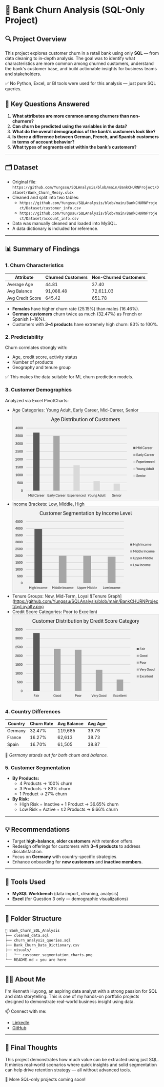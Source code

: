 # 📁 Bank Churn Analysis (SQL-Only Project)

## 🔍 Project Overview

This project explores customer churn in a retail bank using only **SQL** — from data cleaning to in-depth analysis. The goal was to identify what characteristics are more common among churned customers, understand the bank's customer base, and build actionable insights for business teams and stakeholders.

✅ No Python, Excel, or BI tools were used for this analysis — just pure SQL queries.

## 🧠 Key Questions Answered

1. **What attributes are more common among churners than non-churners?**
2. **Can churn be predicted using the variables in the data?**
3. **What do the overall demographics of the bank’s customers look like?**
4. **Is there a difference between German, French, and Spanish customers in terms of account behavior?**
5. **What types of segments exist within the bank’s customers?**

---

## 🗂️ Dataset

- Original file: `https://github.com/Yungssu/SQLAnalysis/blob/main/BankCHURNProject/Dataset/Bank_Churn_Messy.xlsx`
- Cleaned and split into two tables:
  - `https://github.com/Yungssu/SQLAnalysis/blob/main/BankCHURNProject/Dataset/customer_info.csv`
  - `https://github.com/Yungssu/SQLAnalysis/blob/main/BankCHURNProject/Dataset/account_info.csv`
- Data was manually cleaned and loaded into MySQL.
- A data dictionary is included for reference.

---

## 📊 Summary of Findings

### 1. Churn Characteristics

| Attribute        | Churned Customers | Non-Churned Customers |
| ---------------- | ----------------- | --------------------- |
| Average Age      | 44.81             | 37.40                 |
| Avg Balance      | 91,088.48         | 72,611.03             |
| Avg Credit Score | 645.42            | 651.78                |

- **Females** have higher churn rate (25.15%) than males (16.46%).
- **German customers** churn twice as much (32.47%) as French or Spanish (\~16%).
- Customers with **3–4 products** have extremely high churn: 83% to 100%.

### 2. Predictability

Churn correlates strongly with:

- Age, credit score, activity status
- Number of products
- Geography and tenure group

✅ This makes the data suitable for ML churn prediction models.

### 3. Customer Demographics

Analyzed via Excel PivotCharts:

- Age Categories: Young Adult, Early Career, Mid-Career, Senior 
![CustomerAge Graph](https://github.com/Yungssu/SQLAnalysis/blob/main/BankCHURNProject/CustomerbyAge.png)
- Income Brackets: Low, Middle, High
![Income Graph](https://github.com/Yungssu/SQLAnalysis/blob/main/BankCHURNProject/CustomerbyIncome.png)
- Tenure Groups: New, Mid-Term, Loyal
![Tenure Graph](https://github.com/Yungssu/SQLAnalysis/blob/main/BankCHURNProject/byLoyalty.png
- Credit Score Categories: Poor to Excellent
![CreditScore Graph](https://github.com/Yungssu/SQLAnalysis/blob/main/BankCHURNProject/CustomerbyCreditScore.png)

### 4. Country Differences

| Country | Churn Rate | Avg Balance | Avg Age |
| ------- | ---------- | ----------- | ------- |
| Germany | 32.47%     | 119,685     | 39.76   |
| France  | 16.27%     | 62,613      | 38.73   |
| Spain   | 16.70%     | 61,505      | 38.87   |

📌 *Germany stands out for both churn and balance.*

### 5. Customer Segmentation

- **By Products:**
  - 4 Products → 100% churn
  - 3 Products → 83% churn
  - 1 Product → 27% churn
- **By Risk:**
  - High Risk = Inactive + 1 Product → 36.65% churn
  - Low Risk = Active + ≥2 Products → 9.66% churn

---

## 💡 Recommendations

- Target **high-balance, older customers** with retention offers.
- Redesign offerings for customers with **3–4 products** to address dissatisfaction.
- Focus on **Germany** with country-specific strategies.
- Enhance onboarding for **new customers** and **inactive members**.

---

## 📌 Tools Used

- **MySQL Workbench** (data import, cleaning, analysis)
- **Excel** (for Question 3 only — demographic visualizations)

---

## 📂 Folder Structure

```
📁 Bank_Churn_SQL_Analysis
├── cleaned_data.sql
├── churn_analysis_queries.sql
├── Bank_Churn_Data_Dictionary.csv
├── visuals/
│   └── customer_segmentation_charts.png
└── README.md ← you are here
```

---

## 🙋‍♂️ About Me

I'm Kenneth Huyong, an aspiring data analyst with a strong passion for SQL and data storytelling. This is one of my hands-on portfolio projects designed to demonstrate real-world business insight using data.

📫 Connect with me:

- [LinkedIn](https://www.linkedin.com/in/kennethhuyong)
- [GitHub](https://github.com/Yungssu)

---

## 🏁 Final Thoughts

This project demonstrates how much value can be extracted using just SQL. It mimics real-world scenarios where quick insights and solid segmentation can help drive retention strategy — all without advanced tools.

🚀 More SQL-only projects coming soon!

